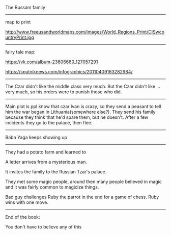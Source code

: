 The Russam family

------------------

map to print

http://www.freeusandworldmaps.com/images/World_Regions_Print/CISwcountryPrint.jpg



------------------

fairy tale map:

https://vk.com/album-23606660_127057291

https://sputniknews.com/infographics/20110409163282984/







------------------

The Czar didn't like the middle class very much.
But the Czar didn't like ... very much, so his orders were to punish those who did.

-----------------

Main plot is ppl know that czar Ivan is crazy, so they send a peasant to tell him the war began in Lithuania(somewhere else?). They send his family because they think that he'd spare them, but he doesn't. After a few incidents they go to the palace, then flee.

-----

Baba Yaga keeps showing up



----------------


They had a potato farm and learned to

A letter arrives from a mysterious man.

It invites the family to the Russian Tzar's palace.

They met some magic people, around then many people believed in magic and it was fairly common to magicize things.




Bad guy challenges Ruby the parrot in the end for a game of chess. Ruby wins with one move.














------------

End of the book:

You don't have to believe any of this
